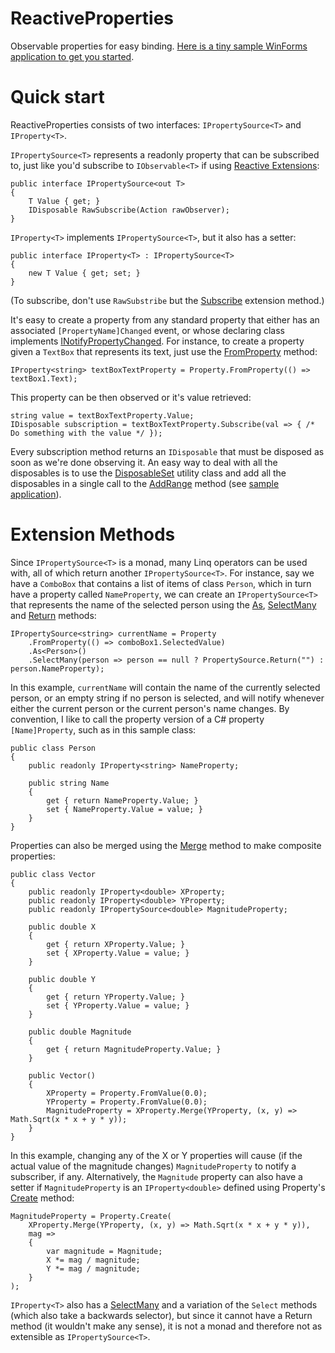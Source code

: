 
# ReactiveProperties

Observable properties for easy binding. [Here is a tiny sample WinForms application to get you started](https://github.com/jsoldi/ReactivePropertiesSample).


# Quick start

ReactiveProperties consists of two interfaces: `IPropertySource<T>` and `IProperty<T>`. 

`IPropertySource<T>` represents a readonly property that can be subscribed to, just like you'd subscribe to `IObservable<T>` if using [Reactive Extensions][1]:

    public interface IPropertySource<out T>
    {
	    T Value { get; }
    	IDisposable RawSubscribe(Action rawObserver);
    }

`IProperty<T>` implements `IPropertySource<T>`, but it also has a setter:

    public interface IProperty<T> : IPropertySource<T>
    {
    	new T Value { get; set; }
    }

(To subscribe, don't use `RawSubstribe` but the [Subscribe][2] extension method.)

It's easy to create a property from any standard property that either has an associated `[PropertyName]Changed` event, or whose declaring class implements [INotifyPropertyChanged][3]. For instance, to create a property given a `TextBox` that represents its text, just use the [FromProperty][4] method:

    IProperty<string> textBoxTextProperty = Property.FromProperty(() => textBox1.Text);

This property can be then observed or it's value retrieved:

    string value = textBoxTextProperty.Value;
    IDisposable subscription = textBoxTextProperty.Subscribe(val => { /* Do something with the value */ });

Every subscription method returns an `IDisposable` that must be disposed as soon as we're done observing it. An easy way to deal with all the disposables is to use the [DisposableSet][5] utility class and add all the disposables in a single call to the [AddRange][6] method (see [sample application][7]).


# Extension Methods

Since `IPropertySource<T>` is a monad, many Linq operators can be used with, all of which return another `IPropertySource<T>`. For instance, say we have a `ComboBox` that contains a list of items of class `Person`, which in turn have a property called `NameProperty`, we can create an `IPropertySource<T>` that represents the name of the selected person using the [As][8], [SelectMany][9] and [Return][10] methods:

    IPropertySource<string> currentName = Property
    	.FromProperty(() => comboBox1.SelectedValue)
    	.As<Person>()
    	.SelectMany(person => person == null ? PropertySource.Return("") : person.NameProperty);

In this example, `currentName` will contain the name of the currently selected person, or an empty string if no person is selected, and will notify whenever either the current person or the current person's name changes. By convention, I like to call the property version of a C# property `[Name]Property`, such as in this sample class:

	public class Person
	{
		public readonly IProperty<string> NameProperty;
	
		public string Name
		{
			get { return NameProperty.Value; }
			set { NameProperty.Value = value; }
		}
	}

Properties can also be merged using the [Merge][11] method to make composite properties:

    public class Vector
    {
        public readonly IProperty<double> XProperty;
        public readonly IProperty<double> YProperty;
        public readonly IPropertySource<double> MagnitudeProperty;

        public double X
        {
            get { return XProperty.Value; }
            set { XProperty.Value = value; }
        }

        public double Y
        {
            get { return YProperty.Value; }
            set { YProperty.Value = value; }
        }

        public double Magnitude
        {
            get { return MagnitudeProperty.Value; }
        }

        public Vector()
        {
            XProperty = Property.FromValue(0.0);
            YProperty = Property.FromValue(0.0);
            MagnitudeProperty = XProperty.Merge(YProperty, (x, y) => Math.Sqrt(x * x + y * y));
        }
	}

In this example, changing any of the X or Y properties will cause (if the actual value of the magnitude changes) `MagnitudeProperty` to notify a subscriber, if any. Alternatively, the `Magnitude` property can also have a setter if `MagnitudeProperty` is an `IProperty<double>` defined using Property's [Create][12] method:

    MagnitudeProperty = Property.Create(
        XProperty.Merge(YProperty, (x, y) => Math.Sqrt(x * x + y * y)), 
        mag =>
        {
            var magnitude = Magnitude;
            X *= mag / magnitude;
            Y *= mag / magnitude;
        }
    );

`IProperty<T>` also has a [SelectMany][13] and a variation of the `Select` methods (which also take a backwards selector), but since it cannot have a Return method (it wouldn't make any sense), it is not a monad and therefore not as extensible as `IPropertySource<T>`. 


  [1]: https://msdn.microsoft.com/en-us/data/gg577609
  [2]: https://github.com/jsoldi/ReactiveProperties/blob/355dcfd27824d9f90a2e40539efc6f0343132dd0/Core/PropertySourceExtensions.cs#L33
  [3]: https://msdn.microsoft.com/en-us/library/system.componentmodel.inotifypropertychanged(v=vs.110).aspx
  [4]: https://github.com/jsoldi/ReactiveProperties/blob/355dcfd27824d9f90a2e40539efc6f0343132dd0/Assignable/Property.cs#L102
  [5]: https://github.com/jsoldi/ReactiveProperties/blob/355dcfd27824d9f90a2e40539efc6f0343132dd0/Utils/DisposableSet.cs
  [6]: https://github.com/jsoldi/ReactiveProperties/blob/355dcfd27824d9f90a2e40539efc6f0343132dd0/Utils/DisposableSet.cs#L35
  [7]: https://github.com/jsoldi/ReactivePropertiesSample/blob/08b2076c432314983cee3d1415bb660279330f26/ReactivePropertiesSample/Form1.cs#L41
  [8]: https://github.com/jsoldi/ReactiveProperties/blob/355dcfd27824d9f90a2e40539efc6f0343132dd0/Core/PropertySourceLinq.cs#L146
  [9]: https://github.com/jsoldi/ReactiveProperties/blob/355dcfd27824d9f90a2e40539efc6f0343132dd0/Core/PropertySourceLinq.cs#L95
  [10]: https://github.com/jsoldi/ReactiveProperties/blob/355dcfd27824d9f90a2e40539efc6f0343132dd0/Core/PropertySourceLinq.cs#L12
  [11]: https://github.com/jsoldi/ReactiveProperties/blob/355dcfd27824d9f90a2e40539efc6f0343132dd0/Core/PropertySourceLinq.cs#L154
  [12]: https://github.com/jsoldi/ReactiveProperties/blob/355dcfd27824d9f90a2e40539efc6f0343132dd0/Assignable/Property.cs#L10
  [13]: https://github.com/jsoldi/ReactiveProperties/blob/355dcfd27824d9f90a2e40539efc6f0343132dd0/Assignable/PropertyExtensions.cs#L12
